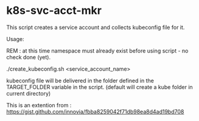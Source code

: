 # k8s-svc-acct-mkr

This script creates a service account and collects kubeconfig file for it.

Usage:

REM : at this time namespace must already exist before using script - no check done (yet).

./create_kubeconfig.sh <service_account_name> <namespace>

kubeconfig file will be delivered in the folder defined in the TARGET_FOLDER variable in the script. (default will create a kube folder in current directory)

This is an extention from : https://gist.github.com/innovia/fbba8259042f71db98ea8d4ad19bd708
